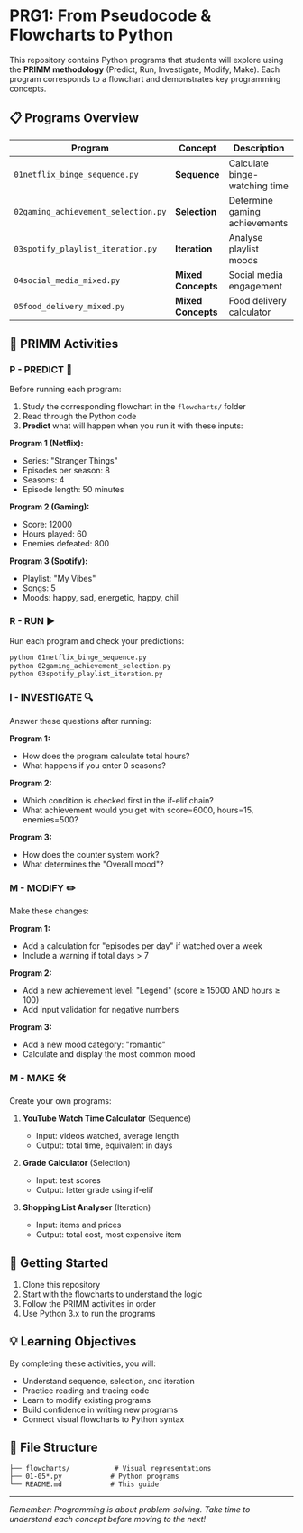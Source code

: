 # PRG1: From Pseudocode & Flowcharts to Python

This repository contains Python programs that students will explore using the **PRIMM methodology** (Predict, Run, Investigate, Modify, Make). Each program corresponds to a flowchart and demonstrates key programming concepts.

## 📋 Programs Overview

| Program | Concept | Description |
|---------|---------|-------------|
| `01netflix_binge_sequence.py` | **Sequence** | Calculate binge-watching time |
| `02gaming_achievement_selection.py` | **Selection** | Determine gaming achievements |
| `03spotify_playlist_iteration.py` | **Iteration** | Analyse playlist moods |
| `04social_media_mixed.py` | **Mixed Concepts** | Social media engagement |
| `05food_delivery_mixed.py` | **Mixed Concepts** | Food delivery calculator |

## 🎯 PRIMM Activities

### **P - PREDICT** 📝
Before running each program:
1. Study the corresponding flowchart in the `flowcharts/` folder
2. Read through the Python code
3. **Predict** what will happen when you run it with these inputs:

**Program 1 (Netflix):**
- Series: "Stranger Things"
- Episodes per season: 8
- Seasons: 4
- Episode length: 50 minutes

**Program 2 (Gaming):**
- Score: 12000
- Hours played: 60
- Enemies defeated: 800

**Program 3 (Spotify):**
- Playlist: "My Vibes"
- Songs: 5
- Moods: happy, sad, energetic, happy, chill

### **R - RUN** ▶️
Run each program and check your predictions:
```bash
python 01netflix_binge_sequence.py
python 02gaming_achievement_selection.py
python 03spotify_playlist_iteration.py
```

### **I - INVESTIGATE** 🔍
Answer these questions after running:

**Program 1:**
- How does the program calculate total hours?
- What happens if you enter 0 seasons?

**Program 2:**
- Which condition is checked first in the if-elif chain?
- What achievement would you get with score=6000, hours=15, enemies=500?

**Program 3:**
- How does the counter system work?
- What determines the "Overall mood"?

### **M - MODIFY** ✏️
Make these changes:

**Program 1:**
- Add a calculation for "episodes per day" if watched over a week
- Include a warning if total days > 7

**Program 2:**
- Add a new achievement level: "Legend" (score ≥ 15000 AND hours ≥ 100)
- Add input validation for negative numbers

**Program 3:**
- Add a new mood category: "romantic"
- Calculate and display the most common mood

### **M - MAKE** 🛠️
Create your own programs:

1. **YouTube Watch Time Calculator** (Sequence)
   - Input: videos watched, average length
   - Output: total time, equivalent in days

2. **Grade Calculator** (Selection)
   - Input: test scores
   - Output: letter grade using if-elif

3. **Shopping List Analyser** (Iteration)
   - Input: items and prices
   - Output: total cost, most expensive item

## 🚀 Getting Started

1. Clone this repository
2. Start with the flowcharts to understand the logic
3. Follow the PRIMM activities in order
4. Use Python 3.x to run the programs

## 💡 Learning Objectives

By completing these activities, you will:
- Understand sequence, selection, and iteration
- Practice reading and tracing code
- Learn to modify existing programs
- Build confidence in writing new programs
- Connect visual flowcharts to Python syntax

## 📁 File Structure
```
├── flowcharts/           # Visual representations
├── 01-05*.py            # Python programs
└── README.md            # This guide
```

---
*Remember: Programming is about problem-solving. Take time to understand each concept before moving to the next!*
